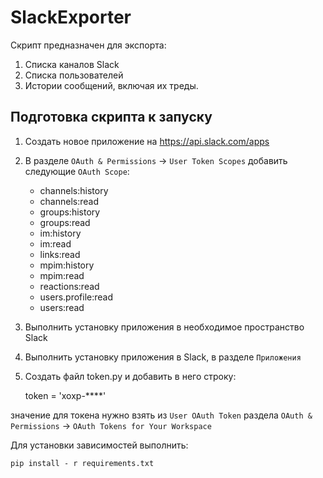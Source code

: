 # SlackExporter

Скрипт предназначен для экспорта:
1.	Списка каналов Slack
2.	Списка пользователей
3.	Истории сообщений, включая их треды.

## Подготовка скрипта к запуску
1. Создать новое приложение на https://api.slack.com/apps
2. В разделе `OAuth & Permissions` -> `User Token Scopes` добавить следующие `OAuth Scope`:



    * channels:history
    * channels:read
    * groups:history
    * groups:read
    * im:history
    * im:read
    * links:read
    * mpim:history
    * mpim:read
    * reactions:read
    * users.profile:read
    * users:read


3. Выполнить установку приложения в необходимое пространство Slack
4. Выполнить установку приложения в Slack, в разделе `Приложения` 
5. Создать файл token.py и добавить в него строку: 


    token = 'xoxp-****' 


значение для токена нужно взять из `User OAuth Token` раздела `OAuth & Permissions` -> `OAuth Tokens for Your Workspace`

Для установки зависимостей выполнить:
 
 `pip install - r requirements.txt`
